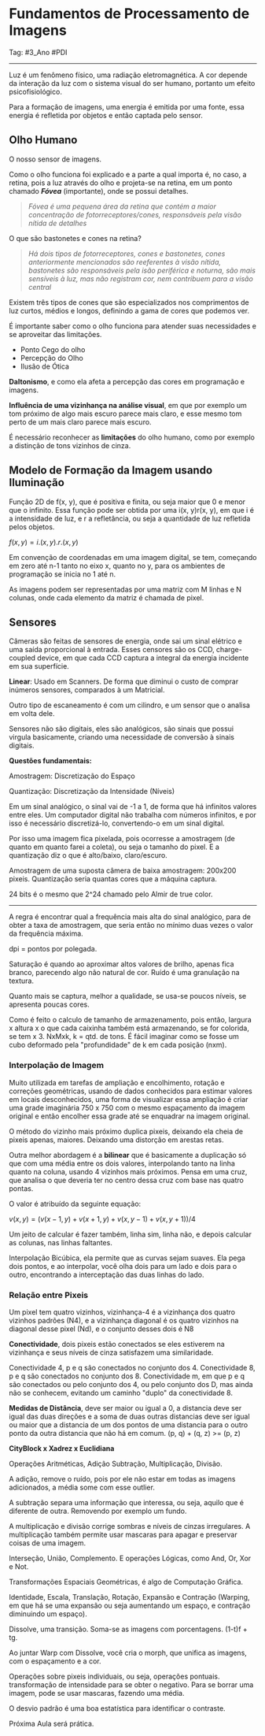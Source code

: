 # Fundamentos de Processamento de Imagens

Tag: #3_Ano #PDI 

---

Luz é um fenômeno físico, uma radiação eletromagnética. A cor depende da interação da luz com o sistema visual do ser humano, portanto um efeito psicofisiológico.

Para a formação de imagens, uma energia é emitida por uma fonte, essa energia é refletida por objetos e então captada pelo sensor.
## Olho Humano

O nosso sensor de imagens.

Como o olho funciona foi explicado e a parte a qual importa é, no caso, a retina, pois a luz através do olho e projeta-se na retina, em um ponto chamado ***Fóvea*** (importante), onde se possui detalhes.

> *Fóvea é uma pequena área da retina que contém a maior concentração de fotorreceptores/cones, responsáveis pela visão nítida de detalhes*

O que são bastonetes e cones na retina?

> *Há dois tipos de fotorreceptores, cones e bastonetes, cones anteriormente mencionados são reeferentes à visão nítida, bastonetes são responsáveis pela isão periférica e noturna, são mais sensíveis à luz, mas não registram cor, nem contribuem para a visão central*

Existem três tipos de cones que são especializados nos comprimentos de luz curtos, médios e longos, definindo a gama de cores que podemos ver.

É importante saber como o olho funciona para atender suas necessidades e se aproveitar das limitações. 

* Ponto Cego do olho
* Percepção do Olho
* Ilusão de Ótica

**Daltonismo**, e como ela afeta a percepção das cores em programação e imagens.

**Influência de uma vizinhança na análise visual**, em que por exemplo um tom próximo de algo mais escuro parece mais claro, e esse mesmo tom perto de um mais claro parece mais escuro.

É necessário reconhecer as **limitações** do olho humano, como por exemplo a distinção de tons vizinhos de cinza.

## Modelo de Formação da Imagem usando Iluminação

Função 2D de f(x, y), que é positiva e finita, ou seja maior que 0 e menor que o infinito. Essa função pode ser obtida por uma i(x, y)r(x, y), em que i é a intensidade de luz, e r a refletância, ou seja a quantidade de luz refletida pelos objetos.

$f(x,y) = i.(x,y).r.(x,y)$

Em convenção de coordenadas em uma imagem digital, se tem, começando em zero até n-1 tanto no eixo x, quanto no y, para os ambientes de programação se inicia no 1 até n.

As imagens podem ser representadas por uma matriz com M linhas e N colunas, onde cada elemento da matriz é chamada de pixel.

## Sensores

Câmeras são feitas de sensores de energia, onde sai um sinal elétrico e uma saída proporcional à entrada. Esses censores são os CCD, charge-coupled device, em que cada CCD captura a integral da energia incidente em sua superfície.

**Linear**: Usado em Scanners. De forma que diminui o custo de comprar inúmeros sensores, comparados à um Matricial.

Outro tipo de escaneamento é com um cilindro, e um sensor que o analisa em volta dele.

Sensores não são digitais, eles são analógicos, são sinais que possui virgula basicamente, criando uma necessidade de conversão à sinais digitais.

**Questões fundamentais:**

Amostragem: Discretização do Espaço

Quantização: Discretização da Intensidade (Níveis)

Em um sinal analógico, o sinal vai de -1 a 1, de forma que há infinitos valores entre eles. Um computador digital não trabalha com números infinitos, e por isso é necessário discretizá-lo, convertendo-o em um sinal digital.

Por isso uma imagem fica pixelada, pois ocorresse a amostragem (de quanto em quanto farei a coleta), ou seja o tamanho do pixel. E a quantização diz o que é alto/baixo, claro/escuro.

Amostragem de uma suposta câmera de baixa amostragem: 200x200 pixeis.
Quantização seria quantas cores que a máquina captura.

24 bits é o mesmo que 2^24 chamado pelo Almir de true color.

****

A regra é encontrar qual a frequência mais alta do sinal analógico, para de obter a taxa de amostragem, que seria então no mínimo duas vezes o valor da frequência máxima.

dpi = pontos por polegada.

Saturação é quando ao aproximar altos valores de brilho, apenas fica branco, parecendo algo não natural de cor. Ruído é uma granulação na textura.

Quanto mais se captura, melhor a qualidade, se usa-se poucos níveis, se apresenta poucas cores.

Como é feito o calculo de tamanho de armazenamento, pois então, largura x altura x o que cada caixinha também está armazenando, se for colorida, se tem x 3. NxMxk, k = qtd. de tons. É fácil imaginar como se fosse um cubo deformado pela "profundidade" de k em cada posição (nxm).

### Interpolação de Imagem

Muito utilizada em tarefas de ampliação e encolhimento, rotação e correções geométricas, usando de dados conhecidos para estimar valores em locais desconhecidos, uma forma de visualizar essa ampliação é criar uma grade imaginária 750 x 750 com o mesmo espaçamento da imagem original e então encolher essa grade até se enquadrar na imagem original.

O método do vizinho mais próximo duplica pixeis, deixando ela cheia de pixeis apenas, maiores. Deixando uma distorção em arestas retas.

Outra melhor abordagem é a **bilinear** que é basicamente a duplicação só que com uma média entre os dois valores, interpolando tanto na linha quanto na coluna, usando 4 vizinhos mais próximos. Pensa em uma cruz, que analisa o que deveria ter no centro dessa cruz com base nas quatro pontas.

O valor é atribuído da seguinte equação:

$v(x, y) = (v(x-1, y) + v(x+1, y) + v(x, y-1) +v(x, y+1))/4$

Um jeito de calcular é fazer também, linha sim, linha não, e depois calcular as colunas, nas linhas faltantes.

Interpolação Bicúbica, ela permite que as curvas sejam suaves. Ela pega dois pontos, e ao interpolar, você olha dois para um lado e dois para o outro, encontrando a interceptação das duas linhas do lado. 

### Relação entre Pixeis

Um pixel tem quatro vizinhos, vizinhança-4 é a vizinhança dos quatro vizinhos padrões (N4), e a vizinhança diagonal é os quatro vizinhos na diagonal desse pixel (Nd), e o conjunto desses dois é N8

**Conectividade**, dois pixeis estão conectados se eles estiverem na vizinhança e seus níveis de cinza satisfazem uma similaridade.

Conectividade 4, p e q são conectados no conjunto dos 4.
Conectividade 8, p e q são conectados no conjunto dos 8.
Conectividade m, em que p e q são conectados ou pelo conjunto dos 4, ou pelo conjunto dos D, mas ainda não se conhecem, evitando um caminho "duplo" da conectividade 8.

**Medidas de Distância**, deve ser maior ou igual a 0, a distancia deve ser igual das duas direções e a soma de duas outras distancias deve ser igual ou maior que a distancia de um dos pontos de uma distancia para o outro ponto da outra distancia que não há em comum. (p, q) + (q, z) >= (p, z)

**CityBlock x Xadrez x Euclidiana**

Operações Aritméticas, Adição Subtração, Multiplicação, Divisão.

A adição, remove o ruído, pois por ele não estar em todas as imagens adicionados, a média some com esse outlier.

A subtração separa uma informação que interessa, ou seja, aquilo que é diferente de outra. Removendo por exemplo um fundo.

A multiplicação e divisão corrige sombras e níveis de cinzas irregulares.
A multiplicação também permite usar mascaras para apagar e preservar coisas de uma imagem.

Interseção, União, Complemento. E operações Lógicas, como And, Or, Xor e Not.

Transformações Espaciais Geométricas, é algo de Computação Gráfica.

Identidade, Escala, Translação, Rotação, Expansão e Contração (Warping, em que há se uma expansão ou seja aumentando um espaço, e contração diminuindo um espaço).

Dissolve, uma transição. Soma-se as imagens com porcentagens. (1-t)f + tg.

Ao juntar Warp com Dissolve, você cria o morph, que unifica as imagens, com o espaçamento e a cor.

Operações sobre pixeis individuais, ou seja, operações pontuais. transformação de intensidade para se obter o negativo. Para se borrar uma imagem, pode se usar mascaras, fazendo uma média.

O desvio padrão é uma boa estatística para identificar o contraste. 

Próxima Aula será prática.
